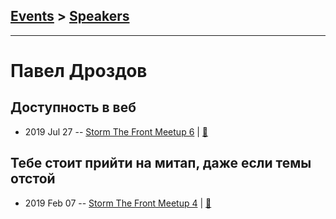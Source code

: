 ## [Events](../README.md) > [Speakers](../speakers.md)
---

# Павел Дроздов

## Доступность в веб
- 2019 Jul 27 -- [Storm The Front Meetup 6](https://youtu.be/yr9ou_XgO58)  | [:notebook:](https://slides.com/werinolic/accessibility#/)  
## Тебе стоит прийти на митап, даже если темы отстой
- 2019 Feb 07 -- [Storm The Front Meetup 4](https://www.youtube.com/watch?v=jPqWt8lGzYI)  | [:notebook:](https://drive.google.com/file/d/1nRrtQNKEfwKI1wruyGYrOYg0rN6Au5ja/view)  
